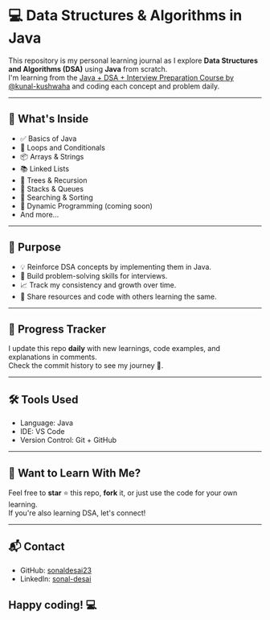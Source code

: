 # 💻 Data Structures & Algorithms in Java

This repository is my personal learning journal as I explore **Data Structures and Algorithms (DSA)** using **Java** from scratch.  
I'm learning from the [Java + DSA + Interview Preparation Course by @kunal-kushwaha](https://www.youtube.com/playlist?list=PL9gnSGHSqcnr_DxHsP7AW9ftq0AtAyYqJ) and coding each concept and problem daily.

---

## 🚀 What's Inside

- ✅ Basics of Java
- 🔁 Loops and Conditionals
- 📦 Arrays & Strings
- 📚 Linked Lists
- 🌲 Trees & Recursion
- 🔗 Stacks & Queues
- 🔢 Searching & Sorting
- 🧠 Dynamic Programming (coming soon)
- And more...

---

## 📌 Purpose

- 💡 Reinforce DSA concepts by implementing them in Java.
- 🧠 Build problem-solving skills for interviews.
- 📈 Track my consistency and growth over time.
- 🔗 Share resources and code with others learning the same.

---

## 📅 Progress Tracker

I update this repo **daily** with new learnings, code examples, and explanations in comments.  
Check the commit history to see my journey 👣.

---

## 🛠 Tools Used

- Language: Java
- IDE: VS Code
- Version Control: Git + GitHub

---

## 🌟 Want to Learn With Me?

Feel free to **star** ⭐ this repo, **fork** it, or just use the code for your own learning.  
If you're also learning DSA, let's connect!

---

## 📬 Contact

- GitHub: [sonaldesai23](https://github.com/sonaldesai23)
- LinkedIn: [sonal-desai]( https://www.linkedin.com/in/sonal-desai-b80759289 )

## Happy coding! 💻